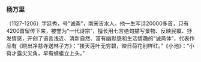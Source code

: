 ### 杨万里
（1127-1206）字廷秀，号“诚斋”，南宋吉水人。他一生写诗20000多首，只有4200首留传下来，被誉为“一代诗宗”，擅长用七言绝句描写景物、反映民瘼、抒发情感，开创了语言浅近、清新自然、富有幽默感和生活情趣的“诚斋体”，代表作品有《晓出净慈寺送林子方》：“接天莲叶无穷碧，映日荷花别样红。”《小池》：“小荷才露尖尖角，早有蜻蜓立上头。”